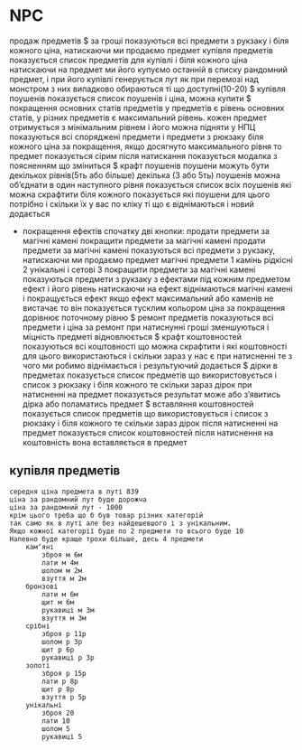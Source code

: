 # NPC
продаж предметів
$    за гроші
    показуються всі предмети з рукзаку і біля кожного ціна, натискаючи ми продаємо предмет
купівля предметів
    показується список предметів для купівлі і біля кожного ціна
    натискаючи на предмет ми його купуємо
    останній в списку рандомний предмет, і при його купівлі генерується лут як при перемозі над монстром
    з них випадково обираються ті що доступні(10-20)
$ купівля поушенів
    показується список поушенів і ціна, можна купити
$ покращення основних статів предметів
    у предметів є рівень основних статів, у різних предметів є максимальний рівень.
    кожен предмет отримується з мінімальним рівнем і його можна підняти
    у НПЦ показуються всі споряджені предмети і предмети з рюкзаку
    біля кожного ціна за покращення, якщо досягнуто максимального рівня то предмет показується сірим
    після натискання показується модалка з поясненням що зміниться
$ крафт поушенів
    поушени можуть бути декількох рівнів(5ть або більше)
    декілька (3 або 5ть) поушенів можна обʼєднати в один наступного рівня
    показується список всіх поушенів які можна скрафтити
    біля кожного показується які поушени для цього потрібно і скільки їх у вас
    по кліку ті що є віднімаються і новий додається
* покращення ефектів
    спочатку дві кнопки:
        продати предмети за магічні камені
        покращити предмети за магічні камені
    продати предмети за магічні камені
        показуються всі предмети з рукзаку, натискаючи ми продаємо предмет
        магічні предмети 1 камінь
        рідкісні 2
        унікальні і сетові 3
    покращити предмети за магічні камені
        показуються предмети з рукзаку з ефектами
        під кожним предметом ефект і його рівень
        натискаючи на ефект віднімаються магічні камені і покращується ефект
        якщо ефект максимальний або каменів не вистачає то він показується тусклим кольором
        ціна за покращення дорівнює поточному рівню
$ ремонт предметів
    показуються всі предмети і ціна за ремонт
    при натиснунні гроші зменшуються і міцність предметі відновлюється
$ крафт коштовностей
    показуються всі коштовності що можна скрафтити і які коштовності для цього використаються і скільки зараз у нас є
    при натисненні те з чого ми робимо віднімається і результуючий додається
$ дірки в предметах
    показується список предметів що використовується
    і список з рюкзаку
    і біля кожного те скільки зараз дірок
    при натисненні на предмет показується результат
    може або зʼявитись дірка або поламатись предмет
$ вставляння коштовностей
    показується список предметів що використовується
    і список з рюкзаку
    і біля кожного те скільки зараз дірок
    після натисненні на предмет показується список коштовностей
    після натиснення на коштовність вона вставляється в предмет

## купівля предметів
    середня ціна предмета в луті 839
    ціна за рандомний лут буде дорожча
    ціна за рандомний лут - 1000
    крім цього треба що б був товар різних категорій
    так само як в луті але без найдешевшого і з унікальним.
    Якщо кожної категорії буде по 2 предмети то всього буде 10
    Напевно буде краще трохи більше, десь 4 предмети
        камʼяні
            зброя м 6м
            лати м 4м
            шолом м 2м
            взуття м 2м
        бронзові
            лати м 6м
            щит м 6м
            рукавиці м 3м
            взуття м 3м
        срібні
            зброя р 11р
            шолом р 3р
            щит р 6р
            рукавиці р 3р
        золоті
            зброя р 15р
            лати р 8р
            щит р 8р
            взуття р 5р
        унікальні
            зброя 20
            лати 10
            шолом 5
            рукавиці 5

